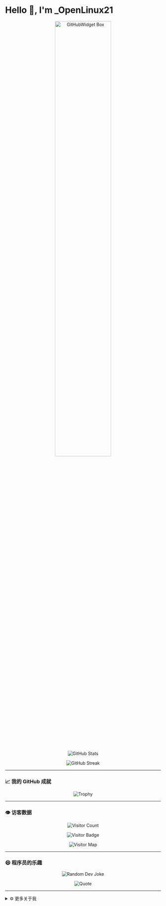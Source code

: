 # Hello 👋, I'm _OpenLinux21

<p align="center">
  <a href="https://github.com/Jurredr/github-widgetbox">
    <img width="60%" height="60%" src="https://github-widgetbox.vercel.app/api/skills/?names=go,c,java,javascript&includeNames=true" alt="GitHubWidget Box">
  </a>
</p>

<p align="center">
  <img src="https://github-readme-stats.vercel.app/api?username=OpenLinux21&bg_color=30,e96443,904e95&title_color=fff&text_color=fff" alt="GitHub Stats">
</p>

<p align="center">
  <img src="https://streak-stats.demolab.com/?user=OpenLinux21&theme=dracula&hide_border=true" alt="GitHub Streak">
</p>

---

### 📈 我的 GitHub 成就

<p align="center">
  <img src="https://github-profile-trophy.vercel.app/?username=OpenLinux21&theme=onedark&row=1&column=6" alt="Trophy" />
</p>

---

### 👁️ 访客数据

<p align="center">
  <img src="https://profile-counter.glitch.me/OpenLinux21/count.svg" alt="Visitor Count" />
</p>

<p align="center">
  <img src="https://visitor-badge.laobi.icu/badge?page_id=OpenLinux21.OpenLinux21" alt="Visitor Badge" />
</p>

<p align="center">
  <img src="https://clustrmaps.com/map_v2.png?cl=ffffff&w=a&t=n&d=UE9ENG1BS1ZFS1ZD&co=2d78ad&ct=ffffff" alt="Visitor Map" />
</p>

---

### 😄 程序员的乐趣

<p align="center">
  <img src="https://readme-jokes.vercel.app/api" alt="Random Dev Joke" />
</p>

<p align="center">
  <img src="https://quotes-github-readme.vercel.app/api?type=horizontal&theme=dark" alt="Quote" />
</p>

---

<details>
  <summary>⚙️ 更多关于我</summary>

- 💼 工作内容：后端开发、系统运维、自动化脚本  
- 🎓 教育背景：计算机科学专业  
- 🏆 兴趣爱好：开源贡献、编程挑战、Java反编译  

</details>
